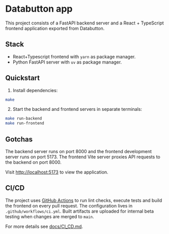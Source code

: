 # Databutton app

This project consists of a FastAPI backend server and a React + TypeScript frontend application exported from Databutton.

## Stack

- React+Typescript frontend with `yarn` as package manager.
- Python FastAPI server with `uv` as package manager.

## Quickstart

1. Install dependencies:

```bash
make
```

2. Start the backend and frontend servers in separate terminals:

```bash
make run-backend
make run-frontend
```

## Gotchas

The backend server runs on port 8000 and the frontend development server runs on port 5173. The frontend Vite server proxies API requests to the backend on port 8000.

Visit <http://localhost:5173> to view the application.

## CI/CD

The project uses [GitHub Actions](https://github.com/features/actions) to run lint
checks, execute tests and build the frontend on every pull request. The
configuration lives in `.github/workflows/ci.yml`. Built artifacts are uploaded
for internal beta testing when changes are merged to `main`.

For more details see [docs/CI_CD.md](docs/CI_CD.md).
